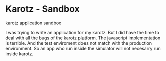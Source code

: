 Karotz - Sandbox
=======

karotz application sandbox

I was trying to write an application for my karotz.
But I did have the time to deal with all the bugs of the karotz platform.
The javascript implementation is terrible. 
And the test enviroment does not match with the production environment.
So an app who run inside the simulator will not necesarry run inside karotz. 
